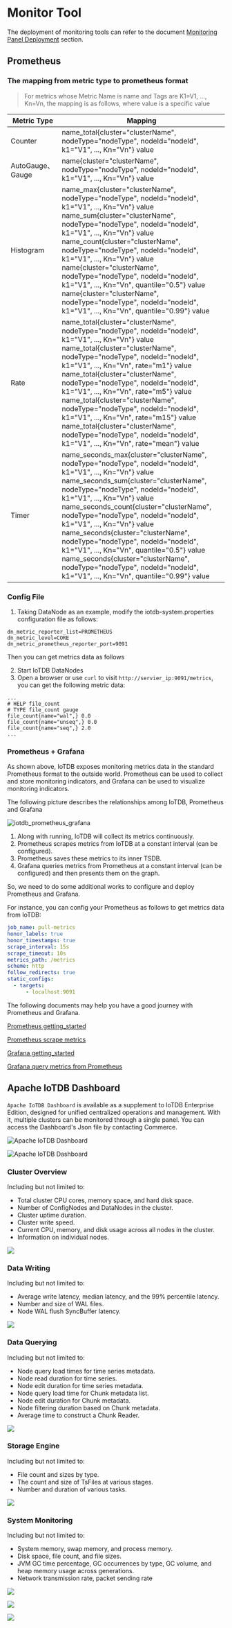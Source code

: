 <!--

    Licensed to the Apache Software Foundation (ASF) under one
    or more contributor license agreements.  See the NOTICE file
    distributed with this work for additional information
    regarding copyright ownership.  The ASF licenses this file
    to you under the Apache License, Version 2.0 (the
    "License"); you may not use this file except in compliance
    with the License.  You may obtain a copy of the License at
    
        http://www.apache.org/licenses/LICENSE-2.0
    
    Unless required by applicable law or agreed to in writing,
    software distributed under the License is distributed on an
    "AS IS" BASIS, WITHOUT WARRANTIES OR CONDITIONS OF ANY
    KIND, either express or implied.  See the License for the
    specific language governing permissions and limitations
    under the License.

-->

# Monitor Tool

The deployment of monitoring tools can refer to the document [Monitoring Panel Deployment](../Deployment-and-Maintenance/Monitoring-panel-deployment.md) section.

## Prometheus

### The mapping from metric type to prometheus format

> For metrics whose Metric Name is name and Tags are K1=V1, ..., Kn=Vn, the mapping is as follows, where value is a
> specific value

| Metric Type      | Mapping                                                      |
| ---------------- | ------------------------------------------------------------ |
| Counter          | name_total{cluster="clusterName", nodeType="nodeType", nodeId="nodeId", k1="V1", ..., Kn="Vn"} value |
| AutoGauge、Gauge | name{cluster="clusterName", nodeType="nodeType", nodeId="nodeId", k1="V1", ..., Kn="Vn"} value |
| Histogram        | name_max{cluster="clusterName", nodeType="nodeType", nodeId="nodeId", k1="V1", ..., Kn="Vn"} value <br> name_sum{cluster="clusterName", nodeType="nodeType", nodeId="nodeId", k1="V1", ..., Kn="Vn"} value <br> name_count{cluster="clusterName", nodeType="nodeType", nodeId="nodeId", k1="V1", ..., Kn="Vn"} value <br> name{cluster="clusterName", nodeType="nodeType", nodeId="nodeId", k1="V1", ..., Kn="Vn", quantile="0.5"} value <br> name{cluster="clusterName", nodeType="nodeType", nodeId="nodeId", k1="V1", ..., Kn="Vn", quantile="0.99"} value |
| Rate             | name_total{cluster="clusterName", nodeType="nodeType", nodeId="nodeId", k1="V1", ..., Kn="Vn"} value <br> name_total{cluster="clusterName", nodeType="nodeType", nodeId="nodeId", k1="V1", ..., Kn="Vn", rate="m1"} value <br> name_total{cluster="clusterName", nodeType="nodeType", nodeId="nodeId", k1="V1", ..., Kn="Vn", rate="m5"} value  <br> name_total{cluster="clusterName", nodeType="nodeType", nodeId="nodeId", k1="V1", ..., Kn="Vn", rate="m15"} value <br> name_total{cluster="clusterName", nodeType="nodeType", nodeId="nodeId", k1="V1", ..., Kn="Vn", rate="mean"} value |
| Timer            | name_seconds_max{cluster="clusterName", nodeType="nodeType", nodeId="nodeId", k1="V1", ..., Kn="Vn"} value <br> name_seconds_sum{cluster="clusterName", nodeType="nodeType", nodeId="nodeId", k1="V1", ..., Kn="Vn"} value <br> name_seconds_count{cluster="clusterName", nodeType="nodeType", nodeId="nodeId", k1="V1", ..., Kn="Vn"} value <br> name_seconds{cluster="clusterName", nodeType="nodeType", nodeId="nodeId", k1="V1", ..., Kn="Vn", quantile="0.5"} value <br> name_seconds{cluster="clusterName", nodeType="nodeType", nodeId="nodeId", k1="V1", ..., Kn="Vn", quantile="0.99"} value |

### Config File

1) Taking DataNode as an example, modify the iotdb-system.properties configuration file as follows:

```properties
dn_metric_reporter_list=PROMETHEUS
dn_metric_level=CORE
dn_metric_prometheus_reporter_port=9091
```

Then you can get metrics data as follows

2) Start IoTDB DataNodes
3) Open a browser or use ```curl``` to visit ```http://servier_ip:9091/metrics```, you can get the following metric
    data:

```
...
# HELP file_count
# TYPE file_count gauge
file_count{name="wal",} 0.0
file_count{name="unseq",} 0.0
file_count{name="seq",} 2.0
...
```

### Prometheus + Grafana

As shown above, IoTDB exposes monitoring metrics data in the standard Prometheus format to the outside world. Prometheus
can be used to collect and store monitoring indicators, and Grafana can be used to visualize monitoring indicators.

The following picture describes the relationships among IoTDB, Prometheus and Grafana

![iotdb_prometheus_grafana](https://alioss.timecho.com/docs/img/UserGuide/System-Tools/Metrics/iotdb_prometheus_grafana.png)

1. Along with running, IoTDB will collect its metrics continuously.
2. Prometheus scrapes metrics from IoTDB at a constant interval (can be configured).
3. Prometheus saves these metrics to its inner TSDB.
4. Grafana queries metrics from Prometheus at a constant interval (can be configured) and then presents them on the
    graph.

So, we need to do some additional works to configure and deploy Prometheus and Grafana.

For instance, you can config your Prometheus as follows to get metrics data from IoTDB:

```yaml
job_name: pull-metrics
honor_labels: true
honor_timestamps: true
scrape_interval: 15s
scrape_timeout: 10s
metrics_path: /metrics
scheme: http
follow_redirects: true
static_configs:
  - targets:
      - localhost:9091
```

The following documents may help you have a good journey with Prometheus and Grafana.

[Prometheus getting_started](https://prometheus.io/docs/prometheus/latest/getting_started/)

[Prometheus scrape metrics](https://prometheus.io/docs/prometheus/latest/configuration/configuration/#scrape_config)

[Grafana getting_started](https://grafana.com/docs/grafana/latest/getting-started/getting-started/)

[Grafana query metrics from Prometheus](https://prometheus.io/docs/visualization/grafana/#grafana-support-for-prometheus)

## Apache IoTDB Dashboard

`Apache IoTDB Dashboard` is available as a supplement to IoTDB Enterprise Edition, designed for unified centralized operations and management. With it, multiple clusters can be monitored through a single panel. You can access the Dashboard's Json file by contacting Commerce.


![Apache IoTDB Dashboard](https://alioss.timecho.com/docs/img/%E7%9B%91%E6%8E%A7%20default%20cluster.png)

![Apache IoTDB Dashboard](https://alioss.timecho.com/docs/img/%E7%9B%91%E6%8E%A7%20cluster2.png)



### Cluster Overview

Including but not limited to:

- Total cluster CPU cores, memory space, and hard disk space.
- Number of ConfigNodes and DataNodes in the cluster.
- Cluster uptime duration.
- Cluster write speed.
- Current CPU, memory, and disk usage across all nodes in the cluster.
- Information on individual nodes.

![](https://alioss.timecho.com/docs/img/%E7%9B%91%E6%8E%A7%20%E6%A6%82%E8%A7%88.png)


### Data Writing

Including but not limited to:

- Average write latency, median latency, and the 99% percentile latency.
- Number and size of WAL files.
- Node WAL flush SyncBuffer latency.

![](https://alioss.timecho.com/docs/img/%E7%9B%91%E6%8E%A7%20%E5%86%99%E5%85%A5.png)

### Data Querying

Including but not limited to:

- Node query load times for time series metadata.
- Node read duration for time series.
- Node edit duration for time series metadata.
- Node query load time for Chunk metadata list.
- Node edit duration for Chunk metadata.
- Node filtering duration based on Chunk metadata.
- Average time to construct a Chunk Reader.

![](https://alioss.timecho.com/docs/img/%E7%9B%91%E6%8E%A7%20%E6%9F%A5%E8%AF%A2.png)

### Storage Engine

Including but not limited to:

- File count and sizes by type.
- The count and size of TsFiles at various stages.
- Number and duration of various tasks.

![](https://alioss.timecho.com/docs/img/%E7%9B%91%E6%8E%A7%20%E5%AD%98%E5%82%A8%E5%BC%95%E6%93%8E.png)

### System Monitoring

Including but not limited to:

- System memory, swap memory, and process memory.
- Disk space, file count, and file sizes.
- JVM GC time percentage, GC occurrences by type, GC volume, and heap memory usage across generations.
- Network transmission rate, packet sending rate

![](https://alioss.timecho.com/docs/img/%E7%9B%91%E6%8E%A7%20%E7%B3%BB%E7%BB%9F%20%E5%86%85%E5%AD%98%E4%B8%8E%E7%A1%AC%E7%9B%98.png)

![](https://alioss.timecho.com/docs/img/%E7%9B%91%E6%8E%A7%20%E7%B3%BB%E7%BB%9Fjvm.png)

![](https://alioss.timecho.com/docs/img/%E7%9B%91%E6%8E%A7%20%E7%B3%BB%E7%BB%9F%20%E7%BD%91%E7%BB%9C.png)

